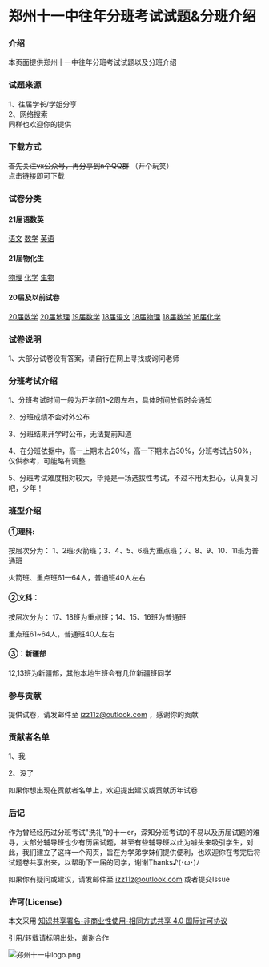 # 郑州十一中往年分班考试试题&分班介绍

### 介绍
本页面提供郑州十一中往年分班考试试题以及分班介绍

### 试题来源
1、往届学长/学姐分享  
2、网络搜索  
同样也欢迎你的提供  

### 下载方式
~~首先关注vx公众号，再分享到n个QQ群~~ （开个玩笑）  
点击链接即可下载

### 试卷分类
#### 21届语数英
[语文](https://cdn.jsdelivr.net/gh/izz11z/fenban@master/files/21届分班考试语文试题.pdf "语文")  [数学](https://cdn.jsdelivr.net/gh/izz11z/fenban@master/files/21届分班考试数学试题.pdf "数学")   [英语](https://cdn.jsdelivr.net/gh/izz11z/fenban@master/files/21届分班考试英语试题.pdf "英语")  

#### 21届物化生  
[物理](https://cdn.jsdelivr.net/gh/izz11z/fenban@master/files/21届分班考试物理试题.pdf "物理")  [化学](https://cdn.jsdelivr.net/gh/izz11z/fenban@master/files/21届分班考试化学试题.pdf "化学")  [生物](https://cdn.jsdelivr.net/gh/izz11z/fenban@master/files/21届分班考试生物试题.pdf "生物")  

#### 20届及以前试卷
[20届数学](https://cdn.jsdelivr.net/gh/izz11z/fenban@master/files/20届分班考试数学试题.pdf "20届数学")   [20届地理](https://cdn.jsdelivr.net/gh/izz11z/fenban@master/files/20届分班考试地理试卷.pdf "20届地理")   [19届数学](https://cdn.jsdelivr.net/gh/izz11z/fenban@master/files/19届分班考试数学试卷.pdf "19届数学")  [18届语文](https://cdn.jsdelivr.net/gh/izz11z/fenban@master/files/18届分班考试语文.pdf "18届语文")   [18届物理](https://cdn.jsdelivr.net/gh/izz11z/fenban@master/files/18届分班考试物理.pdf "18届物理")   [18届数学](https://cdn.jsdelivr.net/gh/izz11z/fenban@master/files/18届分班考试数学.pdf "18届数学")   [16届化学](https://cdn.jsdelivr.net/gh/izz11z/fenban@master/files/16届分班考试化学试题.pdf "16届化学")

### 试卷说明
1、大部分试卷没有答案，请自行在网上寻找或询问老师


### 分班考试介绍
1、分班考试时间一般为开学前1~2周左右，具体时间放假时会通知  

2、分班成绩不会对外公布  

3、分班结果开学时公布，无法提前知道  

4、在分班依据中，高一上期末占20%，高一下期末占30%，分班考试占50%，仅供参考，可能略有调整  

5、分班考试难度相对较大，毕竟是一场选拔性考试，不过不用太担心，认真复习吧，少年！

### 班型介绍
#### ①理科:  

按层次分为： 1、2班:火箭班；3、4、5、6班为重点班；7、8、9、10、11班为普通班  

火箭班、重点班61—64人，普通班40人左右  

#### ②文科：
按层次分为： 17、18班为重点班；14、15、16班为普通班  

重点班61~64人，普通班40人左右  

#### ③：新疆部  

12,13班为新疆部，其他本地生班会有几位新疆班同学


### 参与贡献

提供试卷，请发邮件至 izz11z@outlook.com ，感谢你的贡献

### 贡献者名单
1、我  

2、没了  

如果你想出现在贡献者名单上，欢迎提出建议或贡献历年试卷

### 后记  

作为曾经经历过分班考试"洗礼"的十一er，深知分班考试的不易以及历届试题的难寻，大部分辅导班也少有历届试题，甚至有些辅导班以此为噱头来吸引学生，对此，我们建立了这样一个网页，旨在为学弟学妹们提供便利，也欢迎你在考完后将试题卷共享出来，以帮助下一届的同学，谢谢Thanks♪(･ω･)ﾉ
  
  
如果你有疑问或建议，请发邮件至 izz11z@outlook.com 或者提交Issue

### 许可(License)
本文采用 [知识共享署名-非商业性使用-相同方式共享 4.0 国际许可协议](https://creativecommons.org/licenses/by-nc-sa/4.0/deed.zh "知识共享署名-非商业性使用-相同方式共享 4.0 国际许可协议")  
  
  
引用/转载请标明出处，谢谢合作

![郑州十一中logo.png](https://s1.ax1x.com/2020/03/23/87041S.png)
